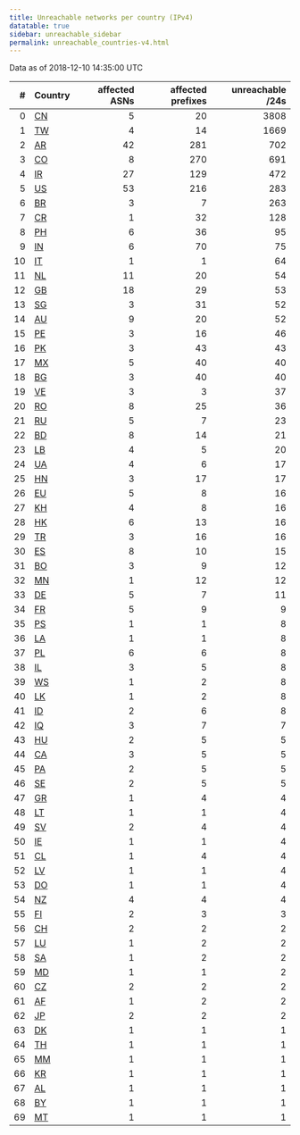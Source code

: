 ```yaml
---
title: Unreachable networks per country (IPv4)
datatable: true
sidebar: unreachable_sidebar
permalink: unreachable_countries-v4.html
---
```


Data as of 2018-12-10 14:35:00 UTC

<div class="datatable-begin"></div>

|   # | Country                      |   affected ASNs |   affected prefixes |   unreachable /24s |
|----:|:-----------------------------|----------------:|--------------------:|-------------------:|
|   0 | [CN](unreachable_cn-v4.html) |               5 |                  20 |               3808 |
|   1 | [TW](unreachable_tw-v4.html) |               4 |                  14 |               1669 |
|   2 | [AR](unreachable_ar-v4.html) |              42 |                 281 |                702 |
|   3 | [CO](unreachable_co-v4.html) |               8 |                 270 |                691 |
|   4 | [IR](unreachable_ir-v4.html) |              27 |                 129 |                472 |
|   5 | [US](unreachable_us-v4.html) |              53 |                 216 |                283 |
|   6 | [BR](unreachable_br-v4.html) |               3 |                   7 |                263 |
|   7 | [CR](unreachable_cr-v4.html) |               1 |                  32 |                128 |
|   8 | [PH](unreachable_ph-v4.html) |               6 |                  36 |                 95 |
|   9 | [IN](unreachable_in-v4.html) |               6 |                  70 |                 75 |
|  10 | [IT](unreachable_it-v4.html) |               1 |                   1 |                 64 |
|  11 | [NL](unreachable_nl-v4.html) |              11 |                  20 |                 54 |
|  12 | [GB](unreachable_gb-v4.html) |              18 |                  29 |                 53 |
|  13 | [SG](unreachable_sg-v4.html) |               3 |                  31 |                 52 |
|  14 | [AU](unreachable_au-v4.html) |               9 |                  20 |                 52 |
|  15 | [PE](unreachable_pe-v4.html) |               3 |                  16 |                 46 |
|  16 | [PK](unreachable_pk-v4.html) |               3 |                  43 |                 43 |
|  17 | [MX](unreachable_mx-v4.html) |               5 |                  40 |                 40 |
|  18 | [BG](unreachable_bg-v4.html) |               3 |                  40 |                 40 |
|  19 | [VE](unreachable_ve-v4.html) |               3 |                   3 |                 37 |
|  20 | [RO](unreachable_ro-v4.html) |               8 |                  25 |                 36 |
|  21 | [RU](unreachable_ru-v4.html) |               5 |                   7 |                 23 |
|  22 | [BD](unreachable_bd-v4.html) |               8 |                  14 |                 21 |
|  23 | [LB](unreachable_lb-v4.html) |               4 |                   5 |                 20 |
|  24 | [UA](unreachable_ua-v4.html) |               4 |                   6 |                 17 |
|  25 | [HN](unreachable_hn-v4.html) |               3 |                  17 |                 17 |
|  26 | [EU](unreachable_eu-v4.html) |               5 |                   8 |                 16 |
|  27 | [KH](unreachable_kh-v4.html) |               4 |                   8 |                 16 |
|  28 | [HK](unreachable_hk-v4.html) |               6 |                  13 |                 16 |
|  29 | [TR](unreachable_tr-v4.html) |               3 |                  16 |                 16 |
|  30 | [ES](unreachable_es-v4.html) |               8 |                  10 |                 15 |
|  31 | [BO](unreachable_bo-v4.html) |               3 |                   9 |                 12 |
|  32 | [MN](unreachable_mn-v4.html) |               1 |                  12 |                 12 |
|  33 | [DE](unreachable_de-v4.html) |               5 |                   7 |                 11 |
|  34 | [FR](unreachable_fr-v4.html) |               5 |                   9 |                  9 |
|  35 | [PS](unreachable_ps-v4.html) |               1 |                   1 |                  8 |
|  36 | [LA](unreachable_la-v4.html) |               1 |                   1 |                  8 |
|  37 | [PL](unreachable_pl-v4.html) |               6 |                   6 |                  8 |
|  38 | [IL](unreachable_il-v4.html) |               3 |                   5 |                  8 |
|  39 | [WS](unreachable_ws-v4.html) |               1 |                   2 |                  8 |
|  40 | [LK](unreachable_lk-v4.html) |               1 |                   2 |                  8 |
|  41 | [ID](unreachable_id-v4.html) |               2 |                   6 |                  8 |
|  42 | [IQ](unreachable_iq-v4.html) |               3 |                   7 |                  7 |
|  43 | [HU](unreachable_hu-v4.html) |               2 |                   5 |                  5 |
|  44 | [CA](unreachable_ca-v4.html) |               3 |                   5 |                  5 |
|  45 | [PA](unreachable_pa-v4.html) |               2 |                   5 |                  5 |
|  46 | [SE](unreachable_se-v4.html) |               2 |                   5 |                  5 |
|  47 | [GR](unreachable_gr-v4.html) |               1 |                   4 |                  4 |
|  48 | [LT](unreachable_lt-v4.html) |               1 |                   1 |                  4 |
|  49 | [SV](unreachable_sv-v4.html) |               2 |                   4 |                  4 |
|  50 | [IE](unreachable_ie-v4.html) |               1 |                   1 |                  4 |
|  51 | [CL](unreachable_cl-v4.html) |               1 |                   4 |                  4 |
|  52 | [LV](unreachable_lv-v4.html) |               1 |                   1 |                  4 |
|  53 | [DO](unreachable_do-v4.html) |               1 |                   1 |                  4 |
|  54 | [NZ](unreachable_nz-v4.html) |               4 |                   4 |                  4 |
|  55 | [FI](unreachable_fi-v4.html) |               2 |                   3 |                  3 |
|  56 | [CH](unreachable_ch-v4.html) |               2 |                   2 |                  2 |
|  57 | [LU](unreachable_lu-v4.html) |               1 |                   2 |                  2 |
|  58 | [SA](unreachable_sa-v4.html) |               1 |                   2 |                  2 |
|  59 | [MD](unreachable_md-v4.html) |               1 |                   1 |                  2 |
|  60 | [CZ](unreachable_cz-v4.html) |               2 |                   2 |                  2 |
|  61 | [AF](unreachable_af-v4.html) |               1 |                   2 |                  2 |
|  62 | [JP](unreachable_jp-v4.html) |               2 |                   2 |                  2 |
|  63 | [DK](unreachable_dk-v4.html) |               1 |                   1 |                  1 |
|  64 | [TH](unreachable_th-v4.html) |               1 |                   1 |                  1 |
|  65 | [MM](unreachable_mm-v4.html) |               1 |                   1 |                  1 |
|  66 | [KR](unreachable_kr-v4.html) |               1 |                   1 |                  1 |
|  67 | [AL](unreachable_al-v4.html) |               1 |                   1 |                  1 |
|  68 | [BY](unreachable_by-v4.html) |               1 |                   1 |                  1 |
|  69 | [MT](unreachable_mt-v4.html) |               1 |                   1 |                  1 |

<div class="datatable-end"></div>